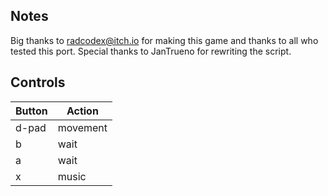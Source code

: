 ## Notes

Big thanks to radcodex@itch.io for making this game and thanks to all who tested this port. Special thanks to JanTrueno for rewriting the script.

## Controls

| Button | Action |
|--|--| 
|d-pad|movement|
|b|wait|
|a|wait|
|x|music|


